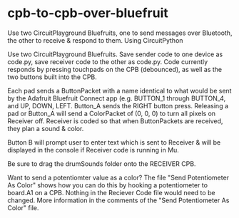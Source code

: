 # cpb-to-cpb-over-bluefruit
Use two CircuitPlayground Bluefruits, one to send messages over Bluetooth, the other to receive &amp; respond to them. Using CircuitPython

Use two CircuitPlayground Bluefruits. Save sender code to one device as code.py, save receiver code to the other as code.py.
Code currently responds by pressing touchpads on the CPB (debounced), as well as the two buttons built into the CPB.

Each pad sends a ButtonPacket with a name identical to what would be sent by the Adafruit Bluefruit Connect app (e.g. BUTTON_1 through BUTTON_4, and UP, DOWN, LEFT.
Button_A sends the RIGHT button press.
Releasing a pad or Button_A will send a ColorPacket of (0, 0, 0) to turn all pixels on Receiver off.
Receiver is coded so that when ButtonPackets are received, they plan a sound & color.

Button B will prompt user to enter text which is sent to Receiver & will be displayed in the console if Receiver code is running in Mu.

Be sure to drag the drumSounds folder onto the RECEIVER CPB.

Want to send a potentiomter value as a color? The file "Send Potentiometer As Color" shows how you can do this by hooking a potentiometer to board.A1 on a CPB. Nothing in the Reciever Code file would need to be changed. More information in the comments of the "Send Potentiometer As Color" file.
